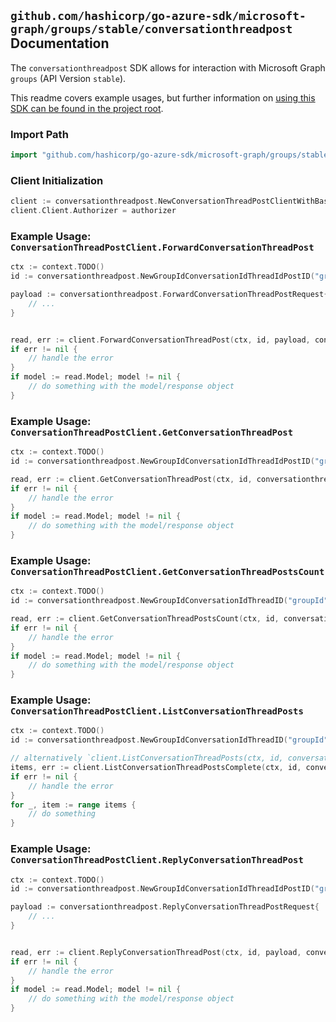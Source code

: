 
## `github.com/hashicorp/go-azure-sdk/microsoft-graph/groups/stable/conversationthreadpost` Documentation

The `conversationthreadpost` SDK allows for interaction with Microsoft Graph `groups` (API Version `stable`).

This readme covers example usages, but further information on [using this SDK can be found in the project root](https://github.com/hashicorp/go-azure-sdk/tree/main/docs).

### Import Path

```go
import "github.com/hashicorp/go-azure-sdk/microsoft-graph/groups/stable/conversationthreadpost"
```


### Client Initialization

```go
client := conversationthreadpost.NewConversationThreadPostClientWithBaseURI("https://graph.microsoft.com")
client.Client.Authorizer = authorizer
```


### Example Usage: `ConversationThreadPostClient.ForwardConversationThreadPost`

```go
ctx := context.TODO()
id := conversationthreadpost.NewGroupIdConversationIdThreadIdPostID("groupId", "conversationId", "conversationThreadId", "postId")

payload := conversationthreadpost.ForwardConversationThreadPostRequest{
	// ...
}


read, err := client.ForwardConversationThreadPost(ctx, id, payload, conversationthreadpost.DefaultForwardConversationThreadPostOperationOptions())
if err != nil {
	// handle the error
}
if model := read.Model; model != nil {
	// do something with the model/response object
}
```


### Example Usage: `ConversationThreadPostClient.GetConversationThreadPost`

```go
ctx := context.TODO()
id := conversationthreadpost.NewGroupIdConversationIdThreadIdPostID("groupId", "conversationId", "conversationThreadId", "postId")

read, err := client.GetConversationThreadPost(ctx, id, conversationthreadpost.DefaultGetConversationThreadPostOperationOptions())
if err != nil {
	// handle the error
}
if model := read.Model; model != nil {
	// do something with the model/response object
}
```


### Example Usage: `ConversationThreadPostClient.GetConversationThreadPostsCount`

```go
ctx := context.TODO()
id := conversationthreadpost.NewGroupIdConversationIdThreadID("groupId", "conversationId", "conversationThreadId")

read, err := client.GetConversationThreadPostsCount(ctx, id, conversationthreadpost.DefaultGetConversationThreadPostsCountOperationOptions())
if err != nil {
	// handle the error
}
if model := read.Model; model != nil {
	// do something with the model/response object
}
```


### Example Usage: `ConversationThreadPostClient.ListConversationThreadPosts`

```go
ctx := context.TODO()
id := conversationthreadpost.NewGroupIdConversationIdThreadID("groupId", "conversationId", "conversationThreadId")

// alternatively `client.ListConversationThreadPosts(ctx, id, conversationthreadpost.DefaultListConversationThreadPostsOperationOptions())` can be used to do batched pagination
items, err := client.ListConversationThreadPostsComplete(ctx, id, conversationthreadpost.DefaultListConversationThreadPostsOperationOptions())
if err != nil {
	// handle the error
}
for _, item := range items {
	// do something
}
```


### Example Usage: `ConversationThreadPostClient.ReplyConversationThreadPost`

```go
ctx := context.TODO()
id := conversationthreadpost.NewGroupIdConversationIdThreadIdPostID("groupId", "conversationId", "conversationThreadId", "postId")

payload := conversationthreadpost.ReplyConversationThreadPostRequest{
	// ...
}


read, err := client.ReplyConversationThreadPost(ctx, id, payload, conversationthreadpost.DefaultReplyConversationThreadPostOperationOptions())
if err != nil {
	// handle the error
}
if model := read.Model; model != nil {
	// do something with the model/response object
}
```

